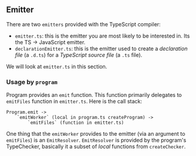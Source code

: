 ## Emitter
There are two `emitters` provided with the TypeScript compiler:

* `emitter.ts`: this is the emitter you are most likely to be interested in. Its the TS -> JavaScript emitter.
* `declarationEmitter.ts`: this is the emitter used to create a *declaration file* (a `.d.ts`) for a *TypeScript source file* (a `.ts` file).

We will look at `emitter.ts` in this section.

### Usage by `program`
Program provides an `emit` function. This function primarily delegates to `emitFiles` function in `emitter.ts`. Here is the call stack:

```
Program.emit ->
    `emitWorker` (local in program.ts createProgram) ->
        `emitFiles` (function in emitter.ts)
```
One thing that the `emitWorker` provides to the emitter (via an argument to `emitFiles`) is an `EmitResolver`. `EmitResolver` is provided by the program's TypeChecker, basically it a subset of *local* functions from `createChecker`.
